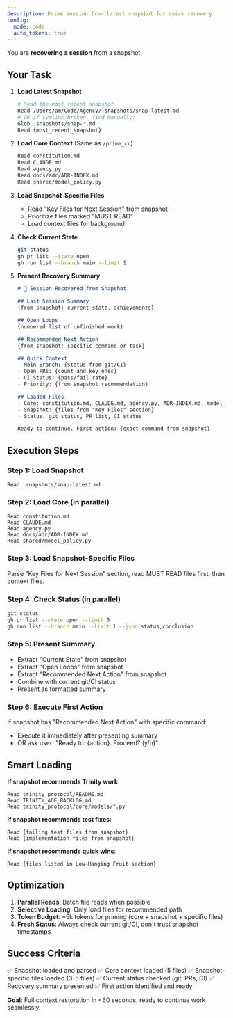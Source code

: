 ```yaml
---
description: Prime session from latest snapshot for quick recovery
config:
  mode: code
  auto_tokens: true
---
```


You are **recovering a session** from a snapshot.

## Your Task

1. **Load Latest Snapshot**
   ```bash
   # Read the most recent snapshot
   Read /Users/am/Code/Agency/.snapshots/snap-latest.md
   # OR if symlink broken, find manually:
   Glob .snapshots/snap-*.md
   Read {most_recent_snapshot}
   ```

2. **Load Core Context** (Same as `/prime_cc`)
   ```bash
   Read constitution.md
   Read CLAUDE.md
   Read agency.py
   Read docs/adr/ADR-INDEX.md
   Read shared/model_policy.py
   ```

3. **Load Snapshot-Specific Files**
   - Read "Key Files for Next Session" from snapshot
   - Prioritize files marked "MUST READ"
   - Load context files for background

4. **Check Current State**
   ```bash
   git status
   gh pr list --state open
   gh run list --branch main --limit 1
   ```

5. **Present Recovery Summary**
   ```markdown
   # 📸 Session Recovered from Snapshot

   ## Last Session Summary
   {from snapshot: current state, achievements}

   ## Open Loops
   {numbered list of unfinished work}

   ## Recommended Next Action
   {from snapshot: specific command or task}

   ## Quick Context
   - Main Branch: {status from git/CI}
   - Open PRs: {count and key ones}
   - CI Status: {pass/fail rate}
   - Priority: {from snapshot recommendation}

   ## Loaded Files
   - Core: constitution.md, CLAUDE.md, agency.py, ADR-INDEX.md, model_policy.py
   - Snapshot: {files from "Key Files" section}
   - Status: git status, PR list, CI status

   Ready to continue. First action: {exact command from snapshot}
   ```

## Execution Steps

### Step 1: Load Snapshot
```
Read .snapshots/snap-latest.md
```

### Step 2: Load Core (in parallel)
```
Read constitution.md
Read CLAUDE.md
Read agency.py
Read docs/adr/ADR-INDEX.md
Read shared/model_policy.py
```

### Step 3: Load Snapshot-Specific Files
Parse "Key Files for Next Session" section, read MUST READ files first, then context files.

### Step 4: Check Status (in parallel)
```bash
git status
gh pr list --state open --limit 5
gh run list --branch main --limit 1 --json status,conclusion
```

### Step 5: Present Summary
- Extract "Current State" from snapshot
- Extract "Open Loops" from snapshot
- Extract "Recommended Next Action" from snapshot
- Combine with current git/CI status
- Present as formatted summary

### Step 6: Execute First Action
If snapshot has "Recommended Next Action" with specific command:
- Execute it immediately after presenting summary
- OR ask user: "Ready to: {action}. Proceed? (y/n)"

## Smart Loading

**If snapshot recommends Trinity work**:
```
Read trinity_protocol/README.md
Read TRINITY_ADE_BACKLOG.md
Read trinity_protocol/core/models/*.py
```

**If snapshot recommends test fixes**:
```
Read {failing test files from snapshot}
Read {implementation files from snapshot}
```

**If snapshot recommends quick wins**:
```
Read {files listed in Low-Hanging Fruit section}
```

## Optimization

1. **Parallel Reads**: Batch file reads when possible
2. **Selective Loading**: Only load files for recommended path
3. **Token Budget**: ~5k tokens for priming (core + snapshot + specific files)
4. **Fresh Status**: Always check current git/CI, don't trust snapshot timestamps

## Success Criteria

✅ Snapshot loaded and parsed
✅ Core context loaded (5 files)
✅ Snapshot-specific files loaded (3-5 files)
✅ Current status checked (git, PRs, CI)
✅ Recovery summary presented
✅ First action identified and ready

**Goal**: Full context restoration in <60 seconds, ready to continue work seamlessly.
